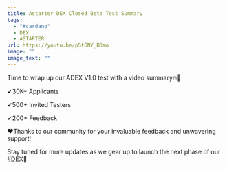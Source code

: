 ```yaml
---
title: Astarter DEX Closed Beta Test Summary
tags:
  - "#cardano"
  - DEX
  - ASTARTER
url: https://youtu.be/pStGNY_B3mo
image: ""
image_text: ""
---
```


Time to wrap up our ADEX V1.0 test with a video summary🔥🥂

✔30K+ Applicants

✔500+ Invited Testers

✔200+ Feedback

❤️Thanks to our community for your invaluable feedback and unwavering support!

Stay tuned for more updates as we gear up to launch the next phase of our [#DEX](https://www.youtube.com/hashtag/dex)🚀
